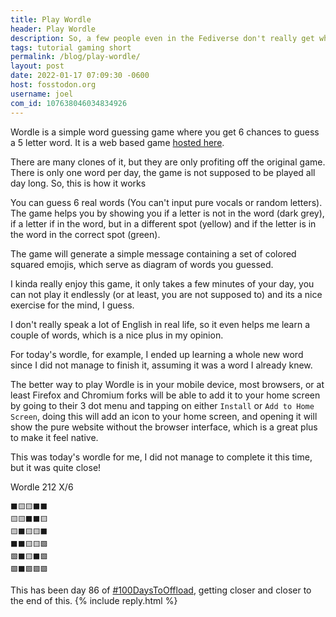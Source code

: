 ```yaml
---
title: Play Wordle
header: Play Wordle
description: So, a few people even in the Fediverse don't really get what Wordle is, so let me explain it as fast as possible
tags: tutorial gaming short
permalink: /blog/play-wordle/
layout: post
date: 2022-01-17 07:09:30 -0600
host: fosstodon.org
username: joel
com_id: 107638046034834926
---
```


Wordle is a simple word guessing game where you get 6 chances to guess a 5 letter word. It is a web based game [hosted here](https://www.powerlanguage.co.uk/wordle/).

There are many clones of it, but they are only profiting off the original game. There is only one word per day, the game is not supposed to be played all day long. So, this is how it works

You can guess 6 real words (You can't input pure vocals or random letters).
The game helps you by showing you if a letter is not in the word (dark grey), if a letter if in the word, but in a different spot (yellow) and if the letter is in the word in the correct spot (green).

The game will generate a simple message containing a set of colored squared emojis, which serve as diagram of words you guessed.

I kinda really enjoy this game, it only takes a few minutes of your day, you can not play it endlessly (or at least, you are not supposed to) and its a nice exercise for the mind, I guess. 

I don't really speak a lot of English in real life, so it even helps me learn a couple of words, which is a nice plus in my opinion.

For today's wordle, for example, I ended up learning a whole new word since I did not manage to finish it, assuming it was a word I already knew.

The better way to play Wordle is in your mobile device, most browsers, or at least Firefox and Chromium forks will be able to add it to your home screen by going to their 3 dot menu and tapping on either `Install` or `Add to Home Screen`, doing this will add an icon to your home screen, and opening it will show the pure website without the browser interface, which is a great plus to make it feel native.

This was today's wordle for me, I did not manage to complete it this time, but it was quite close!

Wordle 212 X/6

```
⬛🟨🟨⬛⬛
🟨🟨⬛⬛🟨
🟨⬛🟨🟨⬛
⬛⬛🟨🟨🟩
🟩⬛🟨⬛🟩
🟩⬛🟩🟩🟩
```

This has been day 86 of [#100DaysToOffload](https//100daystooffload.com), getting closer and closer to the end of this.
{% include reply.html %}
